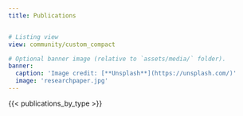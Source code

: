 ```yaml
---
title: Publications


# Listing view
view: community/custom_compact

# Optional banner image (relative to `assets/media/` folder).
banner:
  caption: 'Image credit: [**Unsplash**](https://unsplash.com/)'
  image: 'researchpaper.jpg'
---
```


<style>
.form-row {
  display: none !important;
}

#container-publications {
  opacity: 0;
  transition: opacity 0.3s;
}

h2 {
  font-weight: bolder;
}

.btn-row {
  display: flex;
  justify-content: flex-end;
  align-items: center;
  width: 100%;
  padding: 32px 40px 0 0;
  box-sizing: border-box;
}
.glass-toggle-btn {
  padding: 8px 28px;
  font-size: 16px;
  font-weight: 500;
  color: #222;
  background: rgba(255, 255, 255, 0.32);
  border: none;
  border-radius: 16px;
  box-shadow: 0 4px 16px 0 rgba(80, 100, 200, 0.08);
  backdrop-filter: blur(8px);
  -webkit-backdrop-filter: blur(8px);
  outline: none;
  cursor: pointer;
  transition: background 0.18s, color 0.18s, box-shadow 0.18s;
  text-shadow: 0 2px 8px rgba(200, 210, 255, 0.16);
}
.glass-toggle-btn:hover {
  background: rgba(255, 255, 255, 0.5);
  color: #4F8EF7;
  box-shadow: 0 6px 20px 0 rgba(80, 100, 200, 0.15);
}

#publication-container {
  transition: opacity 0.3s;
}

.hidden-by-opacity {
  opacity: 0 !important;
  max-height: 0 !important;
  pointer-events: none !important;
}
.visible-by-opacity {
  opacity: 1 !important;
  height: auto !important;
  pointer-events: auto !important;
  overflow: visible !important;
}
</style>

{{< publications_by_type >}}
